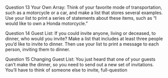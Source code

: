 Question 13
Your Own Array: Think of your favorite mode of transportation, such as a motorcycle or a car, and make a list that stores several examples. Use your list to print a series of statements about these items, such as “I would like to own a Honda motorcycle.”

Question 14
Guest List: If you could invite anyone, living or deceased, to dinner, who would you invite? Make a list that includes at least three people you’d like to invite to dinner. Then use your list to print a message to each person, inviting them to dinner.


Question 15
Changing Guest List: You just heard that one of your guests can’t make the dinner, so you need to send out a new set of invitations. You’ll have to think of someone else to invite, full-question